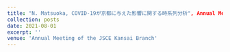 ```yaml
---
title: "N. Matsuoka, COVID-19が京都に与えた影響に関する時系列分析", Annual Meeting of the JSCE Kansai Branch, online.
collection: posts
date: 2021-08-01
excerpt: ''
venue: 'Annual Meeting of the JSCE Kansai Branch'
---
```

